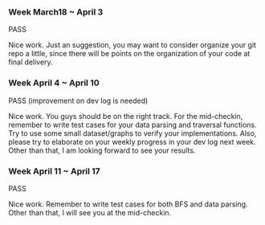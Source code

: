 ### Week March18 ~ April 3

PASS

Nice work. Just an suggestion, you may want to consider organize your git repo a little, since there will be points on the organization of your code at final delivery.

### Week April 4 ~ April 10

PASS (improvement on dev log is needed)

Nice work. You guys should be on the right track. For the mid-checkin, remember to write test cases for your data parsing and traversal functions. Try to use some small dataset/graphs to verify your implementations. Also, please try to elaborate on your weekly progress in your dev log next week. Other than that, I am looking forward to see your results.

### Week April 11 ~ April 17

PASS

Nice work. Remember to write test cases for both BFS and data parsing. Other than that, I will see you at the mid-checkin.
